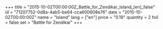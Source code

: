 +++
title = "2015-10-02T00:00:00Z_Battle_for_Zendikar_Island_[en]_false"
id = "71207752-0d8a-4ab5-be64-cca600608e76"
date = "2015-10-02T00:00:00Z"
name = "Island"
lang = ["en"]
price = "0.19"
quantity = 2
foil = false
set = "Battle for Zendikar"
+++
